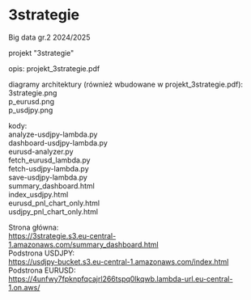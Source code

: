 # 3strategie
Big data gr.2 2024/2025

projekt "3strategie"
 
opis:
projekt_3strategie.pdf

diagramy architektury (również wbudowane w projekt_3strategie.pdf):                                                                                         
3strategie.png                                                                                                                                              
p_eurusd.png                                                                                                                                               
p_usdjpy.png                                                                                    

kody:                                                                                                                                                      
analyze-usdjpy-lambda.py  
dashboard-usdjpy-lambda.py  
eurusd-analyzer.py  
fetch_eurusd_lambda.py  
fetch-usdjpy-lambda.py  
save-usdjpy-lambda.py  
summary_dashboard.html  
index_usdjpy.html  
eurusd_pnl_chart_only.html  
usdjpy_pnl_chart_only.html  


Strona główna:   
https://3strategie.s3.eu-central-1.amazonaws.com/summary_dashboard.html  
Podstrona USDJPY:  
https://usdjpy-bucket.s3.eu-central-1.amazonaws.com/index.html  
Podstrona EURUSD:  
https://4unfwy7fpknpfqcajrl266tspq0lkqwb.lambda-url.eu-central-1.on.aws/  
